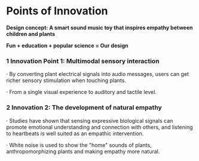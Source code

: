 # Points of Innovation

**Design concept: A smart sound music toy that inspires empathy between children and plants**

**Fun + education + popular science = Our design**

### 1 Innovation Point 1: Multimodal sensory interaction

· By converting plant electrical signals into audio messages, users can get richer sensory stimulation when touching plants.

· From a single visual experience to auditory and tactile level.

### 2 Innovation 2: The development of natural empathy

· Studies have shown that sensing expressive biological signals can promote emotional understanding and connection with others, and listening to heartbeats is well suited as an empathic intervention.

· White noise is used to show the "home" sounds of plants, anthropomorphizing plants and making empathy more natural.



